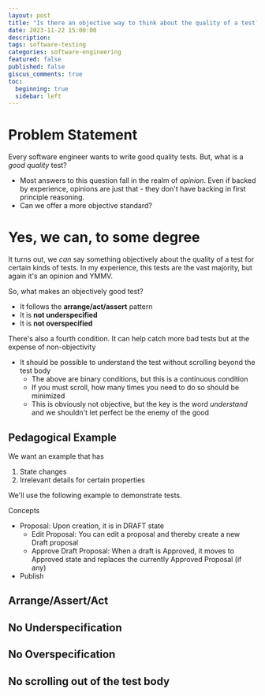 ```yaml
---
layout: post
title: "Is there an objective way to think about the quality of a test? Yes, indeed."
date: 2023-11-22 15:00:00
description: 
tags: software-testing
categories: software-engineering
featured: false
published: false
giscus_comments: true
toc:
  beginning: true
  sidebar: left
---
```


# Problem Statement
Every software engineer wants to write good quality tests. But, what is a *good quality* test? 
* Most answers to this question fall in the realm of *opinion*. Even if backed by experience, opinions are just that - they don't have backing in first principle reasoning. 
* Can we offer a more objective standard?

# Yes, we can, to some degree

It turns out, we *can* say something objectively about the quality of a test for certain kinds of tests. In my experience, this tests are the vast majority, but again it's an opinion and YMMV.

So, what makes an objectively good test?
* It follows the **arrange/act/assert** pattern
* It is **not underspecified**
* It is **not overspecified**

There's also a fourth condition. It can help catch more bad tests but at the expense of non-objectivity
* It should be possible to understand the test without scrolling beyond the test body
  * The above are binary conditions, but this is a continuous condition
  * If you must scroll, how many times you need to do so should be minimized
  * This is obviously not objective, but the key is the word *understand* and we shouldn't let perfect be the enemy of the good

## Pedagogical Example

We want an example that has
1. State changes
1. Irrelevant details for certain properties


We'll use the following example to demonstrate tests.

Concepts
* Proposal: Upon creation, it is in DRAFT state
  * Edit Proposal: You can edit a proposal and thereby create a new Draft proposal
  * Approve Draft Proposal: When a draft is Approved, it moves to Approved state and replaces the currently Approved Proposal (if any)
* Publish

## Arrange/Assert/Act

## No Underspecification

## No Overspecification

## No scrolling out of the test body

